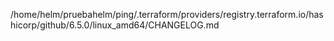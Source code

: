 /home/helm/pruebahelm/ping/.terraform/providers/registry.terraform.io/hashicorp/github/6.5.0/linux_amd64/CHANGELOG.md